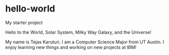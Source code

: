 # hello-world
My starter project

Hello to the World, Solar System, Milky Way Galaxy, and the Universe!

My name is Tejas Karuturi. I am a Computer Science Major from UT Austin. I enjoy learning new things and working on new projects at IBM!
